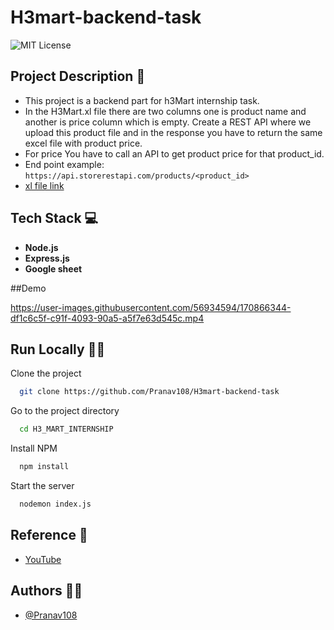 # H3mart-backend-task

![MIT License](https://img.shields.io/apm/l/atomic-design-ui.svg?)

## Project Description 📑

- This project is a backend part for h3Mart internship task.
- In the H3Mart.xl file there are two columns one is product name and another is price column which is empty. Create a REST API where we upload this product file and in the response you have to return the same excel file with product price.
- For price You have to call an API to get product price for that product_id.
- End point example: `https://api.storerestapi.com/products/<product_id>`
- [xl file link](https://docs.google.com/spreadsheets/d/1XkfAqpgaW7iuBYepjxMKGOTRdlzqSqtOnUuV_1U_FCc/edit?usp=sharing)

## Tech Stack 💻

- **Node.js**
- **Express.js**
- **Google sheet**

##Demo


https://user-images.githubusercontent.com/56934594/170866344-df1c6c5f-c91f-4093-90a5-a5f7e63d545c.mp4



## Run Locally 🧑‍💻

Clone the project

```bash
  git clone https://github.com/Pranav108/H3mart-backend-task
```

Go to the project directory

```bash
  cd H3_MART_INTERNSHIP
```

Install NPM

```bash
  npm install
```

Start the server

```bash
  nodemon index.js
```

## Reference 🙏

- [YouTube](https://youtu.be/PFJNJQCU_lo)

## Authors 👨‍💻

- [@Pranav108](https://www.github.com/Pranav108)
